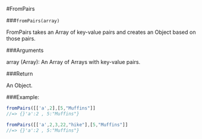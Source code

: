 #FromPairs

###`fromPairs(array)`

FromPairs takes an Array of key-value pairs and creates an Object based on those pairs.

###Arguments

array (Array): An Array of Arrays with key-value pairs.

###Return

An Object.

###Example:

```javascript
fromPairs([['a',2],[5,"Muffins"]]
//=> {}'a':2 , 5:"Muffins"}

fromPairs([['a',2,3,22,"hike"],[5,"Muffins"]]
//=> {}'a':2 , 5:"Muffins"}
```
